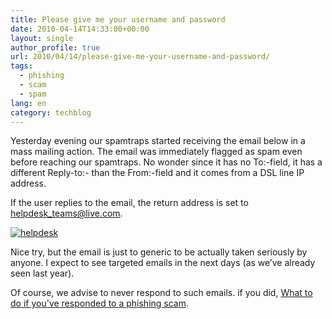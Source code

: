 ```yaml
---
title: Please give me your username and password
date: 2010-04-14T14:33:00+00:00
layout: single
author_profile: true
url: 2010/04/14/please-give-me-your-username-and-password/
tags:
  - phishing
  - scam
  - spam
lang: en
category: techblog
---
```

Yesterday evening our spamtraps started receiving the email below in a mass mailing action. The email was immediately flagged as spam even before reaching our spamtraps. No wonder since it has no To:-field, it has a different Reply-to:- than the From:-field and it comes from a DSL line IP address. 

If the user replies to the email, the return address is set to helpdesk_teams@live.com. 

[![helpdesk](http://lh4.ggpht.com/_vaUVXcmC3OI/S8XLGumsHyI/AAAAAAAAB7Y/BwowjnoYK-Q/helpdesk_thumb%5B2%5D.png?imgmax=800 "helpdesk")](http://lh3.ggpht.com/_vaUVXcmC3OI/S8XK9L2Br2I/AAAAAAAAB7U/r4YamFvOclY/s1600-h/helpdesk%5B4%5D.png) 

Nice try, but the email is just to generic to be actually taken seriously by anyone. I expect to see targeted emails in the next days (as we’ve already seen last year). 

Of course, we advise to never respond to such emails. if you did, [What to do if you've responded to a phishing scam](http://sites.google.com/site/boelectronic/computer/security/phishing/after-phishing).